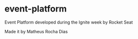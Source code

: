 # event-platform
Event Platform developed during the Ignite week by Rocket Seat
 
Made it by Matheus Rocha Dias
